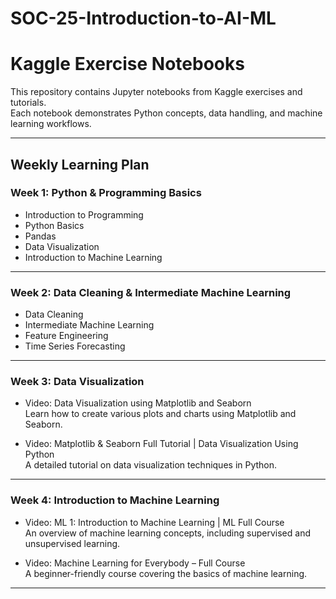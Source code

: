 # SOC-25-Introduction-to-AI-ML
# Kaggle Exercise Notebooks

This repository contains Jupyter notebooks from Kaggle exercises and tutorials.  
Each notebook demonstrates Python concepts, data handling, and machine learning workflows.

---

##  Weekly Learning Plan

### Week 1: Python & Programming Basics
- Introduction to Programming
- Python Basics
- Pandas
- Data Visualization
- Introduction to Machine Learning

---

### Week 2: Data Cleaning & Intermediate Machine Learning
- Data Cleaning
- Intermediate Machine Learning
- Feature Engineering
- Time Series Forecasting

---

### Week 3: Data Visualization
- Video: Data Visualization using Matplotlib and Seaborn  
  Learn how to create various plots and charts using Matplotlib and Seaborn.

- Video: Matplotlib & Seaborn Full Tutorial | Data Visualization Using Python  
  A detailed tutorial on data visualization techniques in Python.

---

### Week 4: Introduction to Machine Learning
- Video: ML 1: Introduction to Machine Learning | ML Full Course  
  An overview of machine learning concepts, including supervised and unsupervised learning.

- Video: Machine Learning for Everybody – Full Course  
  A beginner-friendly course covering the basics of machine learning.

---


